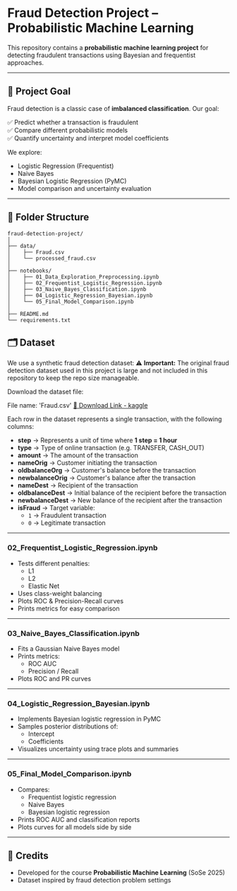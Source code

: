 # Fraud Detection Project – Probabilistic Machine Learning

This repository contains a **probabilistic machine learning project** for detecting fraudulent transactions using Bayesian and frequentist approaches.

---

## 🚀 Project Goal

Fraud detection is a classic case of **imbalanced classification**. Our goal:

✅ Predict whether a transaction is fraudulent  
✅ Compare different probabilistic models  
✅ Quantify uncertainty and interpret model coefficients

We explore:
- Logistic Regression (Frequentist)
- Naive Bayes
- Bayesian Logistic Regression (PyMC)
- Model comparison and uncertainty evaluation

---

## 📂 Folder Structure

```plaintext
fraud-detection-project/
│
├── data/
│    ├── Fraud.csv
│    └── processed_fraud.csv
│
├── notebooks/
│    ├── 01_Data_Exploration_Preprocessing.ipynb
│    ├── 02_Frequentist_Logistic_Regression.ipynb
│    ├── 03_Naive_Bayes_Classification.ipynb
│    ├── 04_Logistic_Regression_Bayesian.ipynb
│    └── 05_Final_Model_Comparison.ipynb
│
├── README.md
└── requirements.txt
```

## 🗂️ Dataset

We use a synthetic fraud detection dataset:
⚠️ **Important:** The original fraud detection dataset used in this project is large and not included in this repository to keep the repo size manageable.

Download the dataset file:

File name: 'Fraud.csv'
[🔗 Download Link - kaggle](https://www.kaggle.com/datasets/ashishkumarjayswal/froud-detection-dataset)

Each row in the dataset represents a single transaction, with the following columns:

- **step** → Represents a unit of time where **1 step = 1 hour**
- **type** → Type of online transaction (e.g. TRANSFER, CASH_OUT)
- **amount** → The amount of the transaction
- **nameOrig** → Customer initiating the transaction
- **oldbalanceOrg** → Customer's balance before the transaction
- **newbalanceOrig** → Customer's balance after the transaction
- **nameDest** → Recipient of the transaction
- **oldbalanceDest** → Initial balance of the recipient before the transaction
- **newbalanceDest** → New balance of the recipient after the transaction
- **isFraud** → Target variable:
    - `1` → Fraudulent transaction
    - `0` → Legitimate transaction

---


### 02_Frequentist_Logistic_Regression.ipynb

- Tests different penalties:
  - L1
  - L2
  - Elastic Net
- Uses class-weight balancing
- Plots ROC & Precision-Recall curves
- Prints metrics for easy comparison

---

### 03_Naive_Bayes_Classification.ipynb

- Fits a Gaussian Naive Bayes model
- Prints metrics:
  - ROC AUC
  - Precision / Recall
- Plots ROC and PR curves

---

### 04_Logistic_Regression_Bayesian.ipynb

- Implements Bayesian logistic regression in PyMC
- Samples posterior distributions of:
  - Intercept
  - Coefficients
- Visualizes uncertainty using trace plots and summaries

---

### 05_Final_Model_Comparison.ipynb

- Compares:
  - Frequentist logistic regression
  - Naive Bayes
  - Bayesian logistic regression
- Prints ROC AUC and classification reports
- Plots curves for all models side by side

---


## 🤝 Credits

- Developed for the course **Probabilistic Machine Learning** (SoSe 2025)
- Dataset inspired by fraud detection problem settings